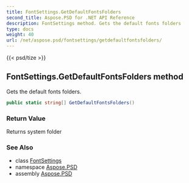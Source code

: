```yaml
---
title: FontSettings.GetDefaultFontsFolders
second_title: Aspose.PSD for .NET API Reference
description: FontSettings method. Gets the default fonts folders
type: docs
weight: 40
url: /net/aspose.psd/fontsettings/getdefaultfontsfolders/
---
```

{{< psd/tize >}}
## FontSettings.GetDefaultFontsFolders method

Gets the default fonts folders.

```csharp
public static string[] GetDefaultFontsFolders()
```

### Return Value

Returns system folder

### See Also

* class [FontSettings](../)
* namespace [Aspose.PSD](../../../aspose.psd/)
* assembly [Aspose.PSD](../../../)


